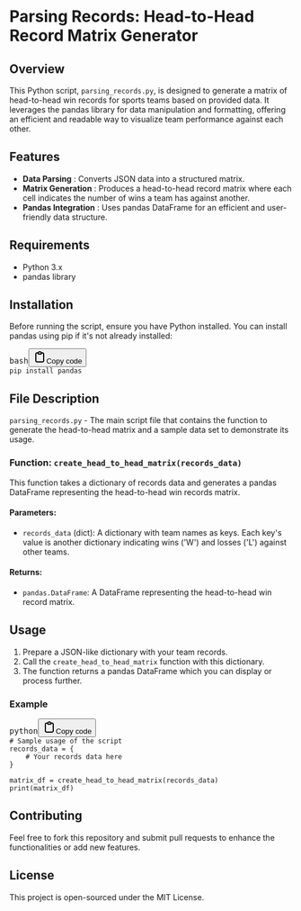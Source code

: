 
# Parsing Records: Head-to-Head Record Matrix Generator

## Overview

This Python script, `parsing_records.py`, is designed to generate a matrix of head-to-head win records for sports teams based on provided data. It leverages the pandas library for data manipulation and formatting, offering an efficient and readable way to visualize team performance against each other.

## Features

* **Data Parsing** : Converts JSON data into a structured matrix.
* **Matrix Generation** : Produces a head-to-head record matrix where each cell indicates the number of wins a team has against another.
* **Pandas Integration** : Uses pandas DataFrame for an efficient and user-friendly data structure.

## Requirements

* Python 3.x
* pandas library

## Installation

Before running the script, ensure you have Python installed. You can install pandas using pip if it's not already installed:

<pre><div class="bg-black rounded-md"><div class="flex items-center relative text-gray-200 bg-gray-800 dark:bg-token-surface-primary px-4 py-2 text-xs font-sans justify-between rounded-t-md"><span>bash</span><span class="" data-state="closed"><button class="flex gap-1 items-center"><svg width="24" height="24" viewBox="0 0 24 24" fill="none" xmlns="http://www.w3.org/2000/svg" class="icon-sm"><path fill-rule="evenodd" clip-rule="evenodd" d="M12 4C10.8954 4 10 4.89543 10 6H14C14 4.89543 13.1046 4 12 4ZM8.53513 4C9.22675 2.8044 10.5194 2 12 2C13.4806 2 14.7733 2.8044 15.4649 4H17C18.6569 4 20 5.34315 20 7V19C20 20.6569 18.6569 22 17 22H7C5.34315 22 4 20.6569 4 19V7C4 5.34315 5.34315 4 7 4H8.53513ZM8 6H7C6.44772 6 6 6.44772 6 7V19C6 19.5523 6.44772 20 7 20H17C17.5523 20 18 19.5523 18 19V7C18 6.44772 17.5523 6 17 6H16C16 7.10457 15.1046 8 14 8H10C8.89543 8 8 7.10457 8 6Z" fill="currentColor"></path></svg>Copy code</button></span></div><div class="p-4 overflow-y-auto"><code class="!whitespace-pre hljs language-bash">pip install pandas
</code></div></div></pre>

## File Description

`parsing_records.py` - The main script file that contains the function to generate the head-to-head matrix and a sample data set to demonstrate its usage.

### Function: `create_head_to_head_matrix(records_data)`

This function takes a dictionary of records data and generates a pandas DataFrame representing the head-to-head win records matrix.

#### Parameters:

* `records_data` (dict): A dictionary with team names as keys. Each key's value is another dictionary indicating wins ('W') and losses ('L') against other teams.

#### Returns:

* `pandas.DataFrame`: A DataFrame representing the head-to-head win record matrix.

## Usage

1. Prepare a JSON-like dictionary with your team records.
2. Call the `create_head_to_head_matrix` function with this dictionary.
3. The function returns a pandas DataFrame which you can display or process further.

### Example

<pre><div class="bg-black rounded-md"><div class="flex items-center relative text-gray-200 bg-gray-800 dark:bg-token-surface-primary px-4 py-2 text-xs font-sans justify-between rounded-t-md"><span>python</span><span class="" data-state="closed"><button class="flex gap-1 items-center"><svg width="24" height="24" viewBox="0 0 24 24" fill="none" xmlns="http://www.w3.org/2000/svg" class="icon-sm"><path fill-rule="evenodd" clip-rule="evenodd" d="M12 4C10.8954 4 10 4.89543 10 6H14C14 4.89543 13.1046 4 12 4ZM8.53513 4C9.22675 2.8044 10.5194 2 12 2C13.4806 2 14.7733 2.8044 15.4649 4H17C18.6569 4 20 5.34315 20 7V19C20 20.6569 18.6569 22 17 22H7C5.34315 22 4 20.6569 4 19V7C4 5.34315 5.34315 4 7 4H8.53513ZM8 6H7C6.44772 6 6 6.44772 6 7V19C6 19.5523 6.44772 20 7 20H17C17.5523 20 18 19.5523 18 19V7C18 6.44772 17.5523 6 17 6H16C16 7.10457 15.1046 8 14 8H10C8.89543 8 8 7.10457 8 6Z" fill="currentColor"></path></svg>Copy code</button></span></div><div class="p-4 overflow-y-auto"><code class="!whitespace-pre hljs language-python"># Sample usage of the script
records_data = {
    # Your records data here
}

matrix_df = create_head_to_head_matrix(records_data)
print(matrix_df)
</code></div></div></pre>

## Contributing

Feel free to fork this repository and submit pull requests to enhance the functionalities or add new features.

## License

This project is open-sourced under the MIT License.
